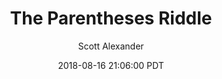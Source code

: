 ---
layout: podcast
title: "The Parentheses Riddle"
author: Scott Alexander
description: https://slatestarcodex.com/2018/08/16/the-parentheses-riddle/
date: 2018-08-16 21:06:00 PDT
length: 599530
duration: 150
guid: the-parentheses-riddle
---